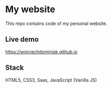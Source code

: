 # My website

This repo contains code of my personal website.

## Live demo

https://wojciechdominiak.github.io

## Stack

HTML5, CSS3, Saas, JavaScript (Vanilla JS)
